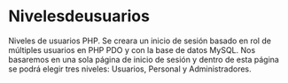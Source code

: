 # Nivelesdeusuarios
Niveles de usuarios PHP. Se creara un inicio de sesión basado en rol de múltiples usuarios en PHP PDO y con la base de datos MySQL. Nos basaremos en una sola página de inicio de sesión y dentro de esta página se podrá elegir tres niveles: Usuarios, Personal y Administradores.
